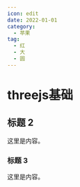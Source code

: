 ```yaml
---
icon: edit
date: 2022-01-01
category:
  - 苹果
tag:
  - 红
  - 大
  - 圆
---
```


# threejs基础

## 标题 2

这里是内容。

### 标题 3

这里是内容。
